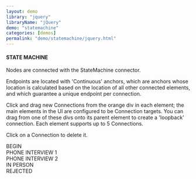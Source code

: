 ```yaml
---
layout: demo
library: "jquery"
libraryName: "jQuery"
demo: "statemachine"
categories: [demos]
permalink: "demo/statemachine/jquery.html"
---
```


<div class="explanation">
	<h4>STATE MACHINE</h4>
	<p>Nodes are connected with the StateMachine connector.</p>
	<p>Endpoints are located with 'Continuous' anchors, which are anchors whose location is calculated based on the location of all other connected elements, and which guarantee a unique endpoint per connection.
	</p>
	<p>Click and drag new Connections from the orange div in each element; the main elements in the UI are configured to be Connection targets. You can drag from one of these divs onto its parent element to create a 'loopback' connection. Each element supports up to 5 Connections.</p>
	<p>Click on a Connection to delete it.</p>
</div>  
<div class="demo statemachine-demo" id="statemachine-demo">
	<div class="w" id="opened">BEGIN<div class="ep"></div></div>
	<div class="w" id="phone1">PHONE INTERVIEW 1<div class="ep"></div></div>
	<div class="w" id="phone2">PHONE INTERVIEW 2<div class="ep"></div></div>
	<div class="w" id="inperson">IN PERSON<div class="ep"></div></div>
	<div class="w" id="rejected">REJECTED<div class="ep"></div></div>
</div>
